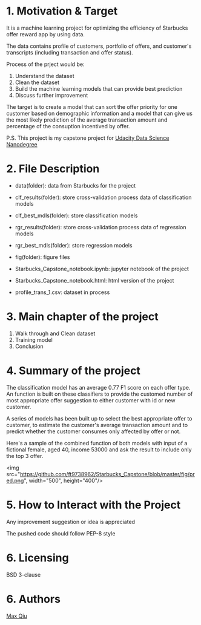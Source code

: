 # 1. Motivation & Target
It is a machine learning project for optimizing the efficiency of Starbucks offer reward app by using data.

The data contains profile of customers, portfolio of offers, and customer's transcripts (including transaction and offer status).

Process of the prject would be:
1. Understand the dataset
2. Clean the dataset
3. Build the machine learning models that can provide best prediction
4. Discuss further improvement

The target is to create a model that can sort the offer priority for one customer based on demographic information and a model that can give us the most likely prediction of the average transaction amount and percentage of the consuption incentived by offer.

P.S. This project is my capstone project for [Udacity Data Science Nanodegree](https://www.udacity.com/course/data-scientist-nanodegree--nd025)

# 2. File Description
- data(folder):
data from Starbucks for the project

- clf_results(folder):
store cross-validation process data of classification models

- clf_best_mdls(folder):
store classification models

- rgr_results(folder):
store cross-validation process data of regression models

- rgr_best_mdls(folder):
store regression models

- fig(folder):
figure files

- Starbucks_Capstone_notebook.ipynb:
jupyter notebook of the project

- Starbucks_Capstone_notebook.html:
html version of the project

- profile_trans_1.csv: dataset in process

# 3. Main chapter of the project
1. Walk through and Clean dataset
2. Training model
3. Conclusion

# 4. Summary of the project
The classification model has an average 0.77 F1 score on each offer type. An function is built on these classifiers to provide the customed number of most appropriate offer suggestion to either customer with id or new customer.

A series of models has been built up to select the best appropriate offer to customer, to estimate the customer's average transaction amount and to predict whether the customer consumes only affected by offer or not.

Here's a sample of the combined function of both models with input of a fictional female, aged 40, income 53000 and ask the result to include only the top 3 offer.

<img src="https://github.com/ft9738962/Starbucks_Capstone/blob/master/fig/pred.png", width="500", height="400"/>

# 5. How to Interact with the Project

Any improvement suggestion or idea is appreciated

The pushed code should follow PEP-8 style

# 6. Licensing

BSD 3-clause

# 6. Authors
[Max Qiu](https://github.com/ft9738962)
